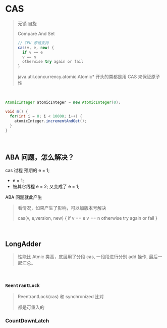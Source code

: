 # CAS

>无锁 自旋
>
>Compare And Set
>
>```java
>// CPU 原语支持
>cas(v, e, new) {
>	if v == e
>	v == n
>	otherwise try again or fail
>}
>```
>
>java.util.concurrency.atomic.Atomic*  开头的类都是用 CAS 来保证原子性

&nbsp;

```java
AtomicInteger atomicInteger = new AtomicInteger(0);

void m() {
  for(int i = 0; i < 10000; i++) {
    atomicInteger.incrementAndGet();
  }
}
```

&nbsp;

## ABA 问题，怎么解决？

cas 过程 预期的 e = 1; 

- e = 1; 
- 被其它线程 e = 2; 又变成了 e = 1;

ABA 问题就此产生

> 看情况，如果产生了影响，可以加版本号解决
>
> cas(v, e,version, new) {
> 	if v == e
> 	v == n
> 	otherwise try again or fail
> }

&nbsp;

## LongAdder

> 性能比 Atmic 类高，底层用了分段 cas, 一段段进行分别 add 操作, 最后一起汇总。

&nbsp;

### `ReentrantLock` 

>ReentrantLock(cas) 和 synchronized 比对
>
>都是可重入的



### CountDownLatch





&nbsp; 

&nbsp;
